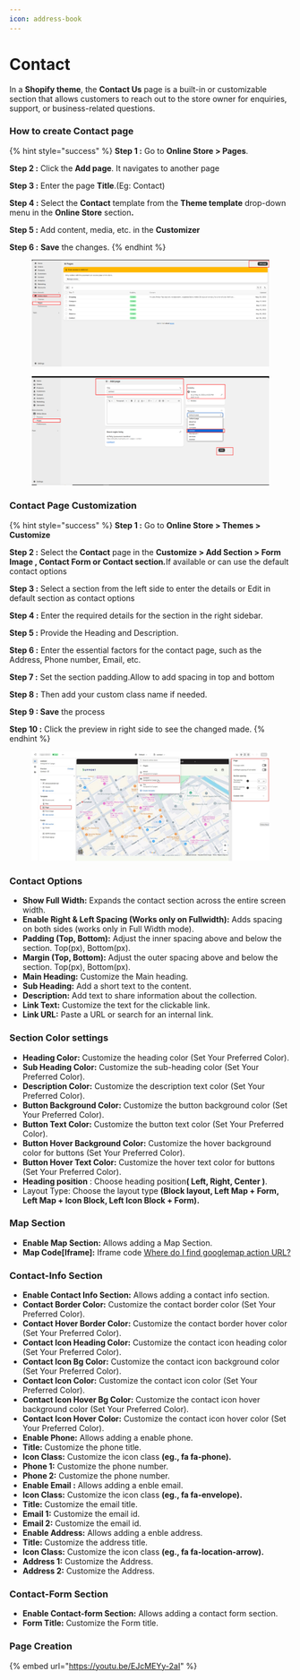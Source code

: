 ```yaml
---
icon: address-book
---
```


# Contact

In a **Shopify theme**, the **Contact Us** page is a built-in or customizable section that allows customers to reach out to the store owner for enquiries, support, or business-related questions.

### How to create Contact page <a href="#how-to-create-contact-page" id="how-to-create-contact-page"></a>

{% hint style="success" %}
**Step 1 :** Go to **Online Store > Pages**.

**Step 2 :** Click the **Add page**. It navigates to another page

**Step 3 :** Enter the page **Title**.(Eg: Contact)

**Step 4 :** Select the **Contact** template from the **Theme template** drop-down menu in the **Online Store** sectio&#x6E;**.**

**Step 5 :** Add content, media, etc. in the **Customizer**

**Step 6 :** **Save** the changes.
{% endhint %}

<figure><img src="../.gitbook/assets/pg1.png" alt=""><figcaption></figcaption></figure>

<figure><img src="../.gitbook/assets/pg3.png" alt=""><figcaption></figcaption></figure>

### Contact Page Customization <a href="#contact-page-customization" id="contact-page-customization"></a>

{% hint style="success" %}
**Step 1 :** Go to **Online Store > Themes > Customize**

**Step 2 :** Select the **Contact** page in the **Customize  > Add Section > Form Image , Contact Form or Contact section**_**.**_&#x49;f available or can use the default contact options

**Step 3 :** Select a  section from the left side to enter the details or Edit in default section as contact options

**Step 4 :** Enter the required details for the section in the right sidebar.

**Step 5 :** Provide the Heading and Description.

**Step 6 :** Enter the essential factors for the contact page, such as the Address, Phone number, Email, etc.

**Step 7 :** Set the section padding.Allow to add spacing in top and bottom

**Step 8 :** Then add your custom class name if needed.

**Step 9 : Save** the process

**Step 10 :** Click the preview in right side to see the changed made.
{% endhint %}

<figure><img src="../.gitbook/assets/contact-01.jpg" alt=""><figcaption></figcaption></figure>

### Contact Options <a href="#contact-page-customization" id="contact-page-customization"></a>

* **Show Full Width:** Expands the contact section across the entire screen width.
* **Enable Right & Left Spacing (Works only on Fullwidth):** Adds spacing on both sides (works only in Full Width mode).
* **Padding (Top, Bottom):** Adjust the inner spacing above and below the section. Top(px), Bottom(px).
* **Margin (Top, Bottom):** Adjust the outer spacing above and below the section. Top(px), Bottom(px).
* **Main Heading:** Customize the Main heading.
* **Sub Heading:** Add a short text to the content.
* **Description:** Add text to share information about the collection.
* **Link Text:** Customize the text for the clickable link.
* **Link URL:** Paste a URL or search for an internal link.

### **Section Color settings**

* **Heading Color:** Customize the heading color (Set Your Preferred Color).
* **Sub Heading Color:** Customize the sub-heading color (Set Your Preferred Color).
* **Description Color:** Customize the description text color (Set Your Preferred Color).
* **Button Background Color:** Customize the button background color (Set Your Preferred Color).
* **Button Text Color:** Customize the button text color (Set Your Preferred Color).
* **Button Hover Background Color:** Customize the hover background color for buttons (Set Your Preferred Color).
* **Button Hover Text Color:** Customize the hover text color for buttons (Set Your Preferred Color).
* **Heading position** : Choose heading positio&#x6E;**( Left, Right, Center )**.
* Layout Type: Choose the layout type **(Block layout, Left Map + Form, Left Map + Icon Block, Left Icon Block + Form).**

### **Map Section**

* **Enable Map Section:** Allows adding a Map Section.
* **Map Code\[Iframe]:** Iframe code [Where do I find googlemap action URL?](https://support.google.com/maps/answer/3544418?hl=en)

### **Contact-Info Section**

* **Enable Contact Info Section:** Allows adding a contact info section.
* **Contact Border Color:** Customize the contact border color (Set Your Preferred Color).
* **Contact Hover Border  Color:**  Customize the contact border hover color (Set Your Preferred Color).
* **Contact Icon Heading Color:**  Customize the contact icon heading color (Set Your Preferred Color).
* **Contact Icon Bg Color:**  Customize the contact icon background color (Set Your Preferred Color).
* **Contact Icon Color:**  Customize the contact icon color (Set Your Preferred Color).
* **Contact Icon Hover Bg Color:**  Customize the contact icon hover background color (Set Your Preferred Color).
* **Contact Icon Hover Color:**  Customize the contact icon hover color (Set Your Preferred Color).
* **Enable Phone:** Allows adding a enable phone.
* **Title:** Customize the phone title.
* **Icon Class:** Customize the icon class **(eg., fa fa-phone).**
* **Phone 1:** Customize the phone number.
* **Phone 2:** Customize the phone number.
* **Enable Email :** Allows adding a enble email.
* **Icon Class:** Customize the icon class **(eg., fa fa-envelope).**
* **Title:** Customize the email title.
* **Email 1:** Customize the email id.
* **Email 2:** Customize the email id.
* **Enable Address:** Allows adding a enble address.
* **Title:** Customize the address title.
* **Icon Class:** Customize the icon class **(eg., fa fa-location-arrow).**
* **Address 1:**  Customize the Address.
* **Address 2:** Customize the Address.

### **Contact-Form Section**

* **Enable Contact-form Section:** Allows adding a contact form section.
* **Form Title:** Customize the Form title.

### Page Creation <a href="#page-creation" id="page-creation"></a>

{% embed url="https://youtu.be/EJcMEYy-2aI" %}
